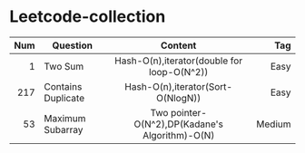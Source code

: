 # Leetcode-collection

| Num  | Question                      |  Content                                          | Tag   |
| ----:| ------------------------------|:-------------------------------------------------:| -----:|
| 1    |Two Sum                        | Hash-O(n),iterator(double for loop-O(N^2))        | Easy  |
| 217  |Contains Duplicate             | Hash-O(n),iterator(Sort-O(NlogN))                | Easy  |
| 53   |Maximum Subarray               | Two pointer- O(N^2),DP(Kadane's Algorithm)-O(N) | Medium|


